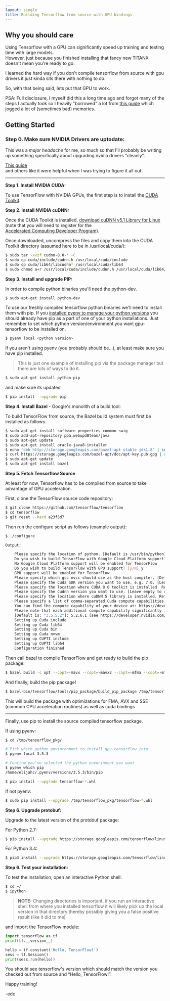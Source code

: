 ```yaml
---
layout: single
title: Building Tensorflow from source with GPU bindings
---
```


## Why you should care

Using Tensorflow with a GPU can significantly speed up training and testing time with large models.  
However, just because you finished installing that fancy new TITANX doesn't mean you're ready to go.

I learned the hard way if you don't compile tensorflow from source with gpu drivers it just kinda sits there with nothing to do.

So, with that being said, lets put that GPU to work.

PSA: Full disclosure, I myself did this a long time ago and forgot many of the steps I actually took so I heavily "borrowed" a lot from [this guide](https://gist.github.com/Brainiarc7/6d6c3f23ea057775b72c52817759b25c) which jogged a lot of \(sometimes bad\) memories.

## Getting Started

### **Step 0. Make sure NVIDIA Drivers are uptodate:**

This was a _major headache_ for me, so much so that I'll probably be writing up something specifically about upgrading nvidia drivers "cleanly".

[This guide](https://medium.com/@ikekramer/installing-cuda-8-0-and-cudnn-5-1-on-ubuntu-16-04-6b9f284f6e77)  
and others like it were helpful when I was trying to figure it all out.

---

**Step 1. Install NVIDIA CUDA:**

To use TensorFlow with NVIDIA GPUs, the first step is to install the [CUDA Toolkit](https://developer.nvidia.com/cuda-toolkit).

**Step 2. Install NVIDIA cuDNN:**

Once the CUDA Toolkit is installed, [download cuDNN v5.1 Library for Linux](https://developer.nvidia.com/rdp/cudnn-download#a-collapseTwo)  
\(note that you will need to register for the  
  [Accelerated Computing Developer Program](https://developer.nvidia.com/accelerated-computing-developer)\).

Once downloaded, uncompress the files and copy them into the CUDA Toolkit directory \(assumed here to be in /usr/local/cuda/\):

```bash
$ sudo tar -xvzf cudnn-8.0-* -C
$ sudo cp cuda/include/cudnn.h /usr/local/cuda/include
$ sudo cp cuda/lib64/libcudnn* /usr/local/cuda/lib64
$ sudo chmod a+r /usr/local/cuda/include/cudnn.h /usr/local/cuda/lib64/libcudnn*
```

**Step 3. Install and upgrade PIP:**

In order to compile python binaries you'll need the python-dev.

```bash
$ sudo apt-get install python-dev
```

To use our freshly compiled tensorflow python binaries we'll need to install them with pip.  If you [installed pyenv to manage your python versions](https://jzlab.gitbooks.io/jzkb/content/pyenv.html) you should already have pip as a part of one of your python installations. Just remember to set which python version/environment you want gpu-tensorflow to be installed on.

```bash
$ pyenv local <python version>
```

If you aren't using pyenv \(you probably should be...\), at least make sure you have pip installed.

> This is just one example of installing pip via the package manager but there are lots of ways to do it.

```bash
$ sudo apt-get install python-pip
```

and make sure its updated

```bash
$ pip install --upgrade pip
```

**Step 4. Install Bazel** - Google's monolith of a build tool:

To build TensorFlow from source, the Bazel build system must first be installed as follows.

```bash
$ sudo apt-get install software-properties-common swig
$ sudo add-apt-repository ppa:webupd8team/java
$ sudo apt-get update
$ sudo apt-get install oracle-java8-installer
$ echo "deb http://storage.googleapis.com/bazel-apt stable jdk1.8" | sudo tee /etc/apt/sources.list.d/bazel.list
$ curl https://storage.googleapis.com/bazel-apt/doc/apt-key.pub.gpg | sudo apt-key add -
$ sudo apt-get update
$ sudo apt-get install bazel
```

**Step 5. Fetch Tensorflow Source**

At least for now, Tensorflow has to be compiled from source to take advantage of GPU acceleration.

First, clone the TensorFlow source code repository:

```bash
$ git clone https://github.com/tensorflow/tensorflow
$ cd tensorflow
$ git reset --hard a23f5d7
```

Then run the configure script as follows \(example output\):

```bash
$ ./configure

Output:

    Please specify the location of python. [Default is /usr/bin/python]: [enter]
    Do you wish to build TensorFlow with Google Cloud Platform support? [y/N] n
    No Google Cloud Platform support will be enabled for TensorFlow
    Do you wish to build TensorFlow with GPU support? [y/N] y
    GPU support will be enabled for TensorFlow
    Please specify which gcc nvcc should use as the host compiler. [Default is /usr/bin/gcc]: [enter]
    Please specify the Cuda SDK version you want to use, e.g. 7.0. [Leave empty to use system default]: 8.0
    Please specify the location where CUDA 8.0 toolkit is installed. Refer to README.md for more details. [Default is /usr/local/cuda]: [enter]
    Please specify the Cudnn version you want to use. [Leave empty to use system default]: 5
    Please specify the location where cuDNN 5 library is installed. Refer to README.md for more details. [Default is /usr/local/cuda]: [enter]
    Please specify a list of comma-separated Cuda compute capabilities you want to build with.
    You can find the compute capability of your device at: https://developer.nvidia.com/cuda-gpus.
    Please note that each additional compute capability significantly increases your build time and binary size.
    [Default is: "3.5,5.2"]: 5.2,6.1 [see https://developer.nvidia.com/cuda-gpus]
    Setting up Cuda include
    Setting up Cuda lib64
    Setting up Cuda bin
    Setting up Cuda nvvm
    Setting up CUPTI include
    Setting up CUPTI lib64
    Configuration finished
```

Then call bazel to compile TensorFlow and get ready to build the pip package:

```bash
$ bazel build -c opt --copt=-mavx --copt=-mavx2 --copt=-mfma --copt=-mfpmath=both --copt=-msse4.2 --config=cuda //tensorflow/tools/pip_package:build_pip_package
```

And finally, build the pip package!

```bash
$ bazel-bin/tensorflow/tools/pip_package/build_pip_package /tmp/tensorflow_pkg
```

This will build the package with optimizations for FMA, AVX and SSE \(common CPU acceleration routines\) as well as cuda bindings

---

Finally, use pip to install the source compiled tensorflow package.

If using pyenv:

```bash
$ cd /tmp/tensorflow_pkg/

# Pick which python envinronment to install gpu-tensorflow into
$ pyenv local 3.5.3

# Confirm you've selected the python envorinment you want
$ pyenv which pip
/home/elijahc/.pyenv/versions/3.5.3/bin/pip

$ pip install --upgrade tensorflow-*.whl
```

If not pyenv:

```bash
$ sudo pip install --upgrade /tmp/tensorflow_pkg/tensorflow-*.whl
```

**Step 6. Upgrade protobuf:**

Upgrade to the latest version of the protobuf package:

For Python 2.7:

```bash
$ pip install --upgrade https://storage.googleapis.com/tensorflow/linux/cpu/protobuf-3.0.0b2.post2-cp27-none-linux_x86_64.whl
```

For Python 3.4:

```bash
$ pip3 install --upgrade https://storage.googleapis.com/tensorflow/linux/cpu/protobuf-3.0.0b2.post2-cp34-none-linux_x86_64.whl
```

**Step 6. Test your installation:**

To test the installation, open an interactive Python shell:

```bash
$ cd ~/
$ ipython
```

> **NOTE:** Changing directories is important, if you run an interactive shell from where you installed tensorflow it will likely pick up the local version in that directory thereby possibly giving you a false positive result \(like it did to me\)

and import the TensorFlow module:

```python
import tensorflow as tf
print(tf.__version__)

hello = tf.constant('Hello, TensorFlow!')
sess = tf.Session()
print(sess.run(hello))
```

You should see tensorflow's version which should match the version you checked out from source and “Hello, TensorFlow!”.

Happy training!

-edc

